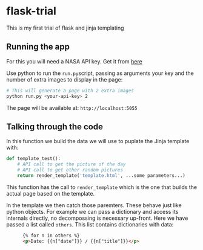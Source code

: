 # flask-trial
This is my first trial of flask and jinja templating

## Running the app
For this you will need a NASA API key. Get it from [here]()

Use python to run the `run.py`script, passing as arguments your key and the number of extra images to display in the page:

```bash
# This will generate a page with 2 extra images
python run.py <your-api-key> 2
```

The page will be available at: `http://localhost:5055`

## Talking through the code
In this function we build the data we will use to puplate the Jinja template with:

```python
def template_test():
    # API call to get the picture of the day
    # API call to get other random pictures
    return render_template('template.html', ...some parameters...)
```

This function has the call to `render_template` which is the one that builds the actual page based on the template.

In the template we then catch those paremters. These behave just like python objects. For example we can pass a dictionary and access its internals directly, no decompossing is necessary up-front. Here we have passed a list called `others`. This list contains dictionaries with data:
```html
      {% for n in others %}
      <p>Date: {{n["date"]}} / {{n["title"]}}</p>
```
